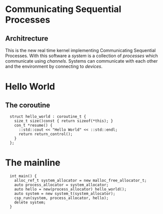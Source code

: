# Communicating Sequential Processes
## Architrecture
This is the new real time kernel implementing Communicating Sequential Processes.
With this software a *system* is a collection of *processes* which communicate
using *channels*. Systems can communicate with each other and the environment
by connecting to *devices*.

# Hello World
## The coroutine
```
  struct hello_world : coroutine_t {
    size_t size()const { return sizeof(*this); }
    con_t *resume() {
      ::std::cout << "Hello World" << ::std::endl;
      return return_control();
    }
  };
```
# The mainline
```
  int main() {
    alloc_ref_t system_allocator = new malloc_free_allocator_t;
    auto process_allocator = system_allocator;
    auto hello = new(process_allocator) hello_world();
    auto system = new system_t(system_allocator);
    csp_run(system, process_allocator, hello);
    delete system;
  }
```


